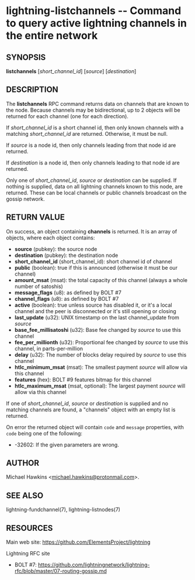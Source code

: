 lightning-listchannels -- Command to query active lightning channels in the entire network
==========================================================================================

SYNOPSIS
--------

**listchannels** [*short\_channel\_id*] [*source*] [*destination*]

DESCRIPTION
-----------

The **listchannels** RPC command returns data on channels that are known
to the node. Because channels may be bidirectional, up to 2 objects will
be returned for each channel (one for each direction).

If *short\_channel\_id* is a short channel id, then only known channels with a
matching *short\_channel\_id* are returned.  Otherwise, it must be null.

If *source* is a node id, then only channels leading from that node id
are returned.

If *destination* is a node id, then only channels leading to that node id
are returned.

Only one of *short\_channel\_id*, *source* or *destination* can be supplied.
If nothing is supplied, data on all lightning channels known to this
node, are returned. These can be local channels or public channels
broadcast on the gossip network.

RETURN VALUE
------------

[comment]: # (GENERATE-FROM-SCHEMA-START)
On success, an object containing **channels** is returned.  It is an array of objects, where each object contains:
- **source** (pubkey): the source node
- **destination** (pubkey): the destination node
- **short_channel_id** (short_channel_id): short channel id of channel
- **public** (boolean): true if this is announced (otherwise it must be our channel)
- **amount_msat** (msat): the total capacity of this channel (always a whole number of satoshis)
- **message_flags** (u8): as defined by BOLT #7
- **channel_flags** (u8): as defined by BOLT #7
- **active** (boolean): true unless source has disabled it, or it's a local channel and the peer is disconnected or it's still opening or closing
- **last_update** (u32): UNIX timestamp on the last channel_update from *source*
- **base_fee_millisatoshi** (u32): Base fee changed by *source* to use this channel
- **fee_per_millionth** (u32): Proportional fee changed by *source* to use this channel, in parts-per-million
- **delay** (u32): The number of blocks delay required by *source* to use this channel
- **htlc_minimum_msat** (msat): The smallest payment *source* will allow via this channel
- **features** (hex): BOLT #9 features bitmap for this channel
- **htlc_maximum_msat** (msat, optional): The largest payment *source* will allow via this channel

[comment]: # (GENERATE-FROM-SCHEMA-END)

If one of *short\_channel\_id*, *source* or *destination* is supplied and no
matching channels are found, a "channels" object with an empty list is returned.

On error the returned object will contain `code` and `message` properties,
with `code` being one of the following:

- -32602: If the given parameters are wrong.

AUTHOR
------

Michael Hawkins <<michael.hawkins@protonmail.com>>.

SEE ALSO
--------

lightning-fundchannel(7), lightning-listnodes(7)

RESOURCES
---------

Main web site: <https://github.com/ElementsProject/lightning>

Lightning RFC site

-   BOLT \#7:
    <https://github.com/lightningnetwork/lightning-rfc/blob/master/07-routing-gossip.md>

[comment]: # ( SHA256STAMP:37059659698456e1b9b7d8653f5141ca4b750793741bf5ec5547d8a47c739b2b)
